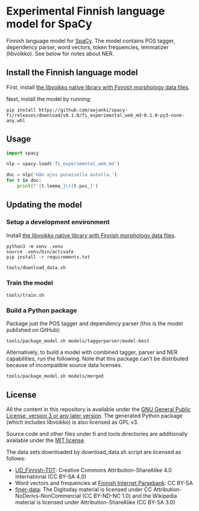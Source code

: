 # Experimental Finnish language model for SpaCy

Finnish language model for [SpaCy](https://spacy.io/). The model contains POS tagger, dependency parser, word vectors, token frequencies, lemmatizer (libvoikko). See below for notes about NER.

## Install the Finnish language model

First, install [the libvoikko native library with Finnish morphology data files](https://voikko.puimula.org/python.html).

Next, install the model by running:
```
pip install https://github.com/aajanki/spacy-fi/releases/download/v0.1.0/fi_experimental_web_md-0.1.0-py3-none-any.whl
```

## Usage

```python
import spacy

nlp = spacy.load('fi_experimental_web_md')

doc = nlp('Hän ajoi punaisella autolla.')
for t in doc:
    print(f'{t.lemma_}\t{t.pos_}')
```

## Updating the model

### Setup a development environment

Install [the libvoikko native library with Finnish morphology data files](https://voikko.puimula.org/python.html).

```
python3 -m venv .venv
source .venv/bin/activate
pip install -r requirements.txt

tools/download_data.sh
```

### Train the model

```
tools/train.sh
```

### Build a Python package

Package just the POS tagger and dependency parser (this is the model published on GitHub):

```
tools/package_model.sh models/taggerparser/model-best
```

Alternatively, to build a model with combined tagger, parser and NER capabilities, run the following. Note that this package can't be distributed because of incompatible source data licenses.

```
tools/package_model.sh models/merged
```

## License

All the content in this repository is available under the [GNU General Public License, version 3 or any later version](LICENSE). The generated Python package (which includes libvoikko) is also licensed as GPL v3.

Source code and other files under fi and tools directories are additionally available under the [MIT license](LICENSE.MIT).

The data sets downloaded by download_data.sh script are licensed as follows:
* [UD_Finnish-TDT](https://github.com/UniversalDependencies/UD_Finnish-TDT): Creative Commons Attribution-ShareAlike 4.0 International (CC BY-SA 4.0)
* Word vectors and frequencies at [Finnish Internet Parsebank](https://turkunlp.org/finnish_nlp.html#parsebank): CC BY-SA
* [finer-data](https://github.com/mpsilfve/finer-data): The Digitoday material is licensed under CC Attribution-NoDerivs-NonCommercial (CC BY-ND-NC 1.0) and the Wikipedia material is licensed under Attribution-ShareAlike (CC BY-SA 3.0)

